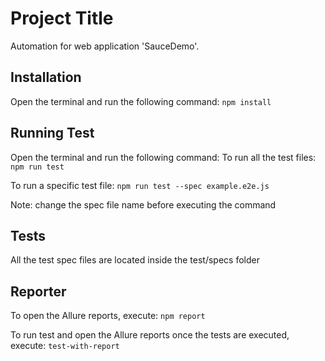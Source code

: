 # Project Title

Automation for web application 'SauceDemo'.

## Installation

Open the terminal and run the following command:
`npm install`

## Running Test

Open the terminal and run the following command:
To run all the test files:
`npm run test`

To run a specific test file:
`npm run test --spec example.e2e.js`

Note: change the spec file name before executing the command

## Tests

All the test spec files are located inside the test/specs folder

## Reporter

To open the Allure reports, execute:
`npm report`

To  run test and open the Allure reports once the tests are executed, execute:
`test-with-report`